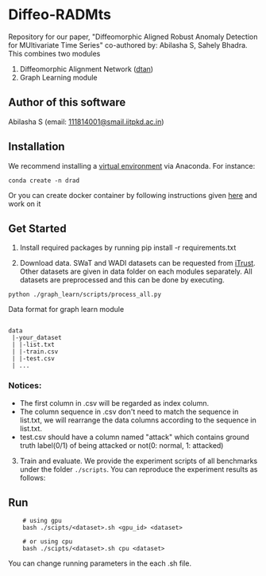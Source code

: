 # Diffeo-RADMts

Repository for our paper, "Diffeomorphic Aligned Robust Anomaly Detection for MUltivariate Time Series" co-authored by: Abilasha S, Sahely Bhadra. This combines two modules 
1) Diffeomorphic Alignment Network ([dtan](https://github.com/BGU-CS-VIL/dtan))
2) Graph Learning module

## Author of this software
Abilasha S (email: 111814001@smail.iitpkd.ac.in)


## Installation
We recommend installing a [virtual environment](https://docs.conda.io/projects/conda/en/latest/user-guide/tasks/manage-environments.html#creating-an-environment-with-commands) via Anaconda.
For instance:
```
conda create -n drad
```
Or you can create docker container by following instructions given [here](https://docs.nvidia.com/datacenter/cloud-native/container-toolkit/install-guide.html) and work on it

## Get Started

1. Install required packages by running
pip install -r requirements.txt

2. Download data. SWaT and WADI datasets can be requested from [iTrust](https://itrust.sutd.edu.sg/). Other datasets are given in data folder on each modules separately. All datasets are preprocessed and this can be done by executing.
```
python ./graph_learn/scripts/process_all.py
```
Data format for graph learn module
```

data
 |-your_dataset
 | |-list.txt
 | |-train.csv
 | |-test.csv
 | ...

```

### Notices:
* The first column in .csv will be regarded as index column. 
* The column sequence in .csv don't need to match the sequence in list.txt, we will rearrange the data columns according to the sequence in list.txt.
* test.csv should have a column named "attack" which contains ground truth label(0/1) of being attacked or not(0: normal, 1: attacked)

3. Train and evaluate. We provide the experiment scripts of all benchmarks under the folder `./scripts`. You can reproduce the experiment results as follows:

## Run
```
    # using gpu
    bash ./scipts/<dataset>.sh <gpu_id> <dataset>

    # or using cpu
    bash ./scipts/<dataset>.sh cpu <dataset>
```
You can change running parameters in the each .sh file.
